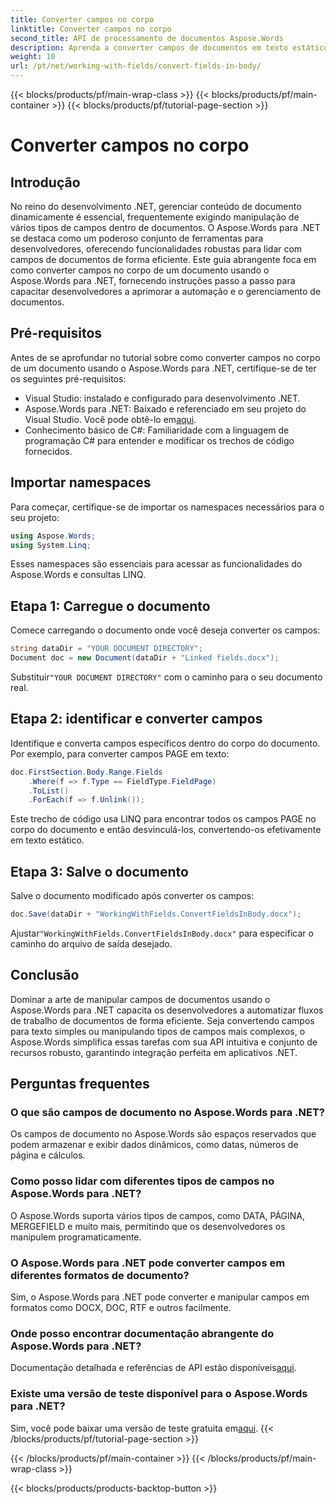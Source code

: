 ```yaml
---
title: Converter campos no corpo
linktitle: Converter campos no corpo
second_title: API de processamento de documentos Aspose.Words
description: Aprenda a converter campos de documentos em texto estático usando o Aspose.Words para .NET para aumentar a eficiência do processamento de documentos.
weight: 10
url: /pt/net/working-with-fields/convert-fields-in-body/
---
```


{{< blocks/products/pf/main-wrap-class >}}
{{< blocks/products/pf/main-container >}}
{{< blocks/products/pf/tutorial-page-section >}}

# Converter campos no corpo

## Introdução

No reino do desenvolvimento .NET, gerenciar conteúdo de documento dinamicamente é essencial, frequentemente exigindo manipulação de vários tipos de campos dentro de documentos. O Aspose.Words para .NET se destaca como um poderoso conjunto de ferramentas para desenvolvedores, oferecendo funcionalidades robustas para lidar com campos de documentos de forma eficiente. Este guia abrangente foca em como converter campos no corpo de um documento usando o Aspose.Words para .NET, fornecendo instruções passo a passo para capacitar desenvolvedores a aprimorar a automação e o gerenciamento de documentos.

## Pré-requisitos

Antes de se aprofundar no tutorial sobre como converter campos no corpo de um documento usando o Aspose.Words para .NET, certifique-se de ter os seguintes pré-requisitos:

- Visual Studio: instalado e configurado para desenvolvimento .NET.
-  Aspose.Words para .NET: Baixado e referenciado em seu projeto do Visual Studio. Você pode obtê-lo em[aqui](https://releases.aspose.com/words/net/).
- Conhecimento básico de C#: Familiaridade com a linguagem de programação C# para entender e modificar os trechos de código fornecidos.

## Importar namespaces

Para começar, certifique-se de importar os namespaces necessários para o seu projeto:

```csharp
using Aspose.Words;
using System.Linq;
```

Esses namespaces são essenciais para acessar as funcionalidades do Aspose.Words e consultas LINQ.

## Etapa 1: Carregue o documento

Comece carregando o documento onde você deseja converter os campos:

```csharp
string dataDir = "YOUR DOCUMENT DIRECTORY";
Document doc = new Document(dataDir + "Linked fields.docx");
```

 Substituir`"YOUR DOCUMENT DIRECTORY"` com o caminho para o seu documento real.

## Etapa 2: identificar e converter campos

Identifique e converta campos específicos dentro do corpo do documento. Por exemplo, para converter campos PAGE em texto:

```csharp
doc.FirstSection.Body.Range.Fields
    .Where(f => f.Type == FieldType.FieldPage)
    .ToList()
    .ForEach(f => f.Unlink());
```

Este trecho de código usa LINQ para encontrar todos os campos PAGE no corpo do documento e então desvinculá-los, convertendo-os efetivamente em texto estático.

## Etapa 3: Salve o documento

Salve o documento modificado após converter os campos:

```csharp
doc.Save(dataDir + "WorkingWithFields.ConvertFieldsInBody.docx");
```

 Ajustar`"WorkingWithFields.ConvertFieldsInBody.docx"` para especificar o caminho do arquivo de saída desejado.

## Conclusão

Dominar a arte de manipular campos de documentos usando o Aspose.Words para .NET capacita os desenvolvedores a automatizar fluxos de trabalho de documentos de forma eficiente. Seja convertendo campos para texto simples ou manipulando tipos de campos mais complexos, o Aspose.Words simplifica essas tarefas com sua API intuitiva e conjunto de recursos robusto, garantindo integração perfeita em aplicativos .NET.

## Perguntas frequentes

### O que são campos de documento no Aspose.Words para .NET?
Os campos de documento no Aspose.Words são espaços reservados que podem armazenar e exibir dados dinâmicos, como datas, números de página e cálculos.

### Como posso lidar com diferentes tipos de campos no Aspose.Words para .NET?
O Aspose.Words suporta vários tipos de campos, como DATA, PÁGINA, MERGEFIELD e muito mais, permitindo que os desenvolvedores os manipulem programaticamente.

### O Aspose.Words para .NET pode converter campos em diferentes formatos de documento?
Sim, o Aspose.Words para .NET pode converter e manipular campos em formatos como DOCX, DOC, RTF e outros facilmente.

### Onde posso encontrar documentação abrangente do Aspose.Words para .NET?
 Documentação detalhada e referências de API estão disponíveis[aqui](https://reference.aspose.com/words/net/).

### Existe uma versão de teste disponível para o Aspose.Words para .NET?
 Sim, você pode baixar uma versão de teste gratuita em[aqui](https://releases.aspose.com/).
{{< /blocks/products/pf/tutorial-page-section >}}

{{< /blocks/products/pf/main-container >}}
{{< /blocks/products/pf/main-wrap-class >}}

{{< blocks/products/products-backtop-button >}}
